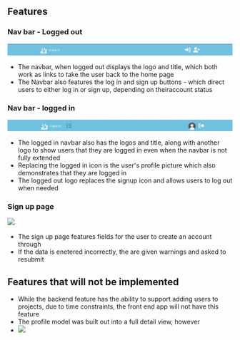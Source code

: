 ## Features

### Nav bar - Logged out 
![]('../../read_me_assets/Navbar-logged-out.jpg)
- The navbar, when logged out displays the logo and title, which both work as links to take the user back to the home page
- The Navbar also features the log in and sign up buttons - which direct users to either log in or sign up, depending on theiraccount status

### Nav bar - logged in 
![]('../../read_me_assets/Navbar-logged-in.jpg)
- The logged in navbar also has the logos and title, along with another logo to show users that they are logged in even when the navbar is not fully extended
- Replacing the logged in icon is the user's profile picture which also demonstrates that they are logged in
- The logged out logo replaces the signup icon and allows users to log out when needed

### Sign up page 
![]('../../read_me_assets/sign-up-page.jpg')
- The sign up page features fields for the user to create an account through
- If the data is enetered incorrectly, the are given warnings and asked to resubmit

## Features that will not be implemented 
- While the backend feature has the ability to support adding users to projects, due to time constraints, the front end app will not have this feature
- The profile model was built out into a full detail view, however 
- ![]('../../read_me_assets/profile-detail.jpg')